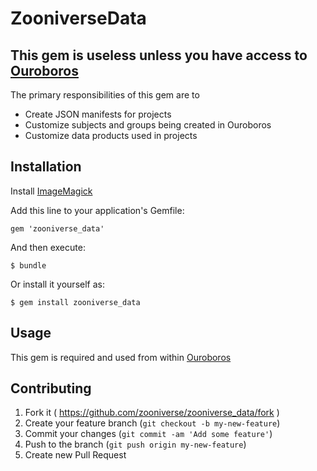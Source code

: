 # ZooniverseData

## This gem is useless unless you have access to [Ouroboros](https://github.com/zooniverse/ouroboros)

The primary responsibilities of this gem are to

  - Create JSON manifests for projects
  - Customize subjects and groups being created in Ouroboros
  - Customize data products used in projects

## Installation

Install [ImageMagick](http://www.imagemagick.org)

Add this line to your application's Gemfile:

    gem 'zooniverse_data'

And then execute:

    $ bundle

Or install it yourself as:

    $ gem install zooniverse_data

## Usage

This gem is required and used from within [Ouroboros](https://github.com/zooniverse/ouroboros)

## Contributing

1. Fork it ( https://github.com/zooniverse/zooniverse_data/fork )
2. Create your feature branch (`git checkout -b my-new-feature`)
3. Commit your changes (`git commit -am 'Add some feature'`)
4. Push to the branch (`git push origin my-new-feature`)
5. Create new Pull Request
